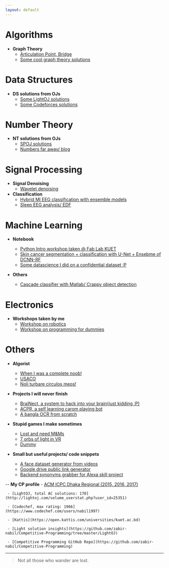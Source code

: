 ```yaml
---
layout: default
---
```


# [](#header-1) Algorithms
- **Graph Theory**
    - [Articulation Point, Bridge](articulation.md)
	- [Some cool graph theory solutions](http://irecurseu.blogspot.com/)



# [](#header-1) Data Structures
- **DS solutions from OJs**
    - [Some LightOJ solutions](http://sm3ped.blogspot.com/)
	- [Some Codeforces solutions](http://relivingcf.blogspot.com/)

# [](#header-1) Number Theory
- **NT solutions from OJs**
    - [SPOJ solutions](https://blueconsole.quora.com/)
	- [Numbers far away/ blog](http://numbersfa.blogspot.com/)



# [](#header-1) Signal Processing
- **Signal Denoising**
    - [Wavelet denoising](https://www.youtube.com/watch?v=AvZadn0qPSI&t=600s)
- **Classification**
    - [Hybrid MI EEG classification with ensemble models](https://github.com/zabir-nabil/hybrid-dataset-eeg/tree/master/Version%202)
	- [Sleep EEG analysis/ EDF](https://github.com/zabir-nabil/hybrid-dataset-eeg/tree/master/Sleep%20EEG%20analysis)




# [](#header-1) Machine Learning
- **Notebook**
     - [Python Intro workshop taken @ Fab Lab KUET](python-intro.md)
	 - [Skin cancer segmentation + classification with U-Net + Ensebme of DCNN-RF](https://github.com/zabir-nabil/medical-image-TL)
     - [Some datascience I did on a confidential dataset :P](https://github.com/zabir-nabil/data-viz)
	 
- **Others**
     - [Cascade classifier with Matlab/ Crappy object detection](https://www.youtube.com/watch?v=dAnyh50ycWM)
	 



# [](#header-1) Electronics
- **Workshops taken by me**
     - [Workshop on robotics](https://github.com/zabir-nabil/Workshop-on-Robotics)
     - [Workshop on programming for dummies](https://github.com/zabir-nabil/Workshop-2k17/tree/master/Problems/Day%201)
 

# [](#header-1) Others
- **Algorist**
     - [When I was a complete noob!](http://bitinhaler.blogspot.com/)
     - [USACO](http://usacotr.blogspot.com/)
	 - [Noli turbare circulos meos!](http://sogpipc.blogspot.com/)
	 
	 
- **Projects I will never finish**  
     - [BraiNect, a system to hack into your brain(just kidding :P)](https://www.youtube.com/watch?v=cLSOgy6sz6M)
	 - [ACPR, a self learning carom playing bot](https://www.youtube.com/watch?v=qYnbEPFvG9s)
     - [A bangla OCR from scratch](https://www.youtube.com/watch?v=XrRIv-qvs7k)

	 
	 
- **Stupid games I make sometimes**
     - [Lost and need M&Ms](https://www.youtube.com/watch?v=n8o01hzg7HM)
	 - [7 orbs of light in VR](https://www.youtube.com/watch?v=n8o01hzg7HM)
	 - [Dummy](https://www.youtube.com/watch?v=Bk1Vvgir2V4)
	 
	 
	 
- **Small but useful projects/ code snippets**
     - [A face dataset generator from videos](https://github.com/zabir-nabil/Face-Dataset-Generator)
	 - [Google drive public link generator](https://github.com/zabir-nabil/GDrive-Public-Link-Generation)
     - [Backend synonyms grabber for Alexa skill project](https://github.com/zabir-nabil/syn-crawler)
	 
-- **My CP profile**
     - [ACM ICPC Dhaka Regional (2015, 2016, 2017)](https://icpc.baylor.edu/ICPCID/BIKBO2UHPKON)	
	 
     - [LightOJ, total AC solutions: 170](http://lightoj.com/volume_userstat.php?user_id=25351)
	 
     - [Codechef, max rating: 1966](https://www.codechef.com/users/nabil1997)
	 
     - [Kattis](https://open.kattis.com/universities/kuet.ac.bd)
	 
	 - [Light solution insights](https://github.com/zabir-nabil/Competitive-Programming/tree/master/LightOJ)
	 
	 - [Competitive Programming GitHub Repo](https://github.com/zabir-nabil/Competitive-Programming)
	 
-----------------------------------------------------------------------------


> Not all those who wander are lost.